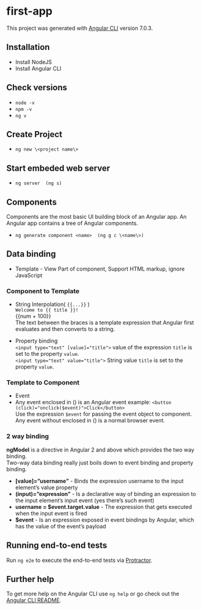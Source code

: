 # first-app

This project was generated with [Angular CLI](https://github.com/angular/angular-cli) version 7.0.3.

## Installation
* Install NodeJS
* Install Angular CLI

## Check versions

* `node -v`
* `npm -v`
* `ng v`

## Create Project

* `ng new \<project name\>`

## Start embeded web server

* `ng server  (ng s)`

## Components
Components are the most basic UI building block of an Angular app. An Angular app contains a tree of Angular components.

* `ng generate component <name>  (ng g c \<name\>)`

## Data binding
* Template - View Part of component, Support  HTML markup, ignore JavaScript

### Component to Template
* String Interpolation( `{{...}}` )  
`Welcome to {{ title }}!`  
  {{num + 100}}  
 The text between the braces is a template expression that Angular first evaluates and then converts to a string.
 

* Property binding  
`<input type="text" [value]="title">` value of the expression `title` is set to the property `value`.  
`<input type="text" value="title">` String value `title` is set to the property `value`.  

### Template to Component
* Event  
* Any event enclosed in () is an Angular event 
example: `<button  (click)="onclick($event)">Click</button>`  
Use the expression `$event` for passing the event object to component.  
Any event without enclosed in () is a normal browser event.  
### 2 way binding
**ngModel** is a directive in Angular 2 and above which provides the two way binding.  
Two-way data binding really just boils down to event binding and property binding.

* **\[value\]=”username”** - Binds the expression username to the input element’s value property
* **(input)=”expression”** - Is a declarative way of binding an expression to the input element’s input event (yes there’s such event)
* **username = $event.target.value** - The expression that gets executed when the input event is fired
* **$event** - Is an expression exposed in event bindings by Angular, which has the value of the event’s payload




## Running end-to-end tests

Run `ng e2e` to execute the end-to-end tests via [Protractor](http://www.protractortest.org/).

## Further help

To get more help on the Angular CLI use `ng help` or go check out the [Angular CLI README](https://github.com/angular/angular-cli/blob/master/README.md).

